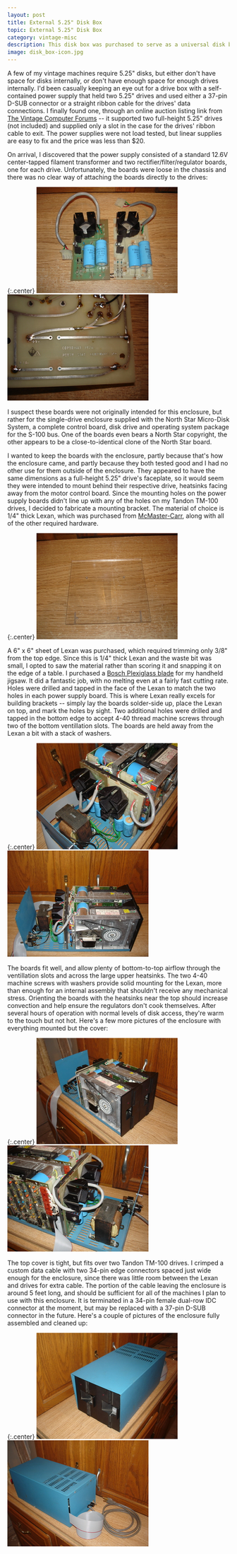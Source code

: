 ```yaml
---
layout: post
title: External 5.25" Disk Box
topic: External 5.25" Disk Box
category: vintage-misc
description: This disk box was purchased to serve as a universal disk box for various projects. It came without drives and required a bit of creativity to safely mount both linear power supply boards.
image: disk_box-icon.jpg
---
```


A few of my vintage machines require 5.25" disks, but either don't have space for disks internally, or don't have enough space for enough drives internally. I'd been casually keeping an eye out for a drive box with a self-contained power supply that held two 5.25" drives and used either a 37-pin D-SUB connector or a straight ribbon cable for the drives' data connections. I finally found one, through an online auction listing link from [The Vintage Computer Forums](http://www.vintage-computer.com/vcforum/forum.php) -- it supported two full-height 5.25" drives (not included) and supplied only a slot in the case for the drives' ribbon cable to exit. The power supplies were not load tested, but linear supplies are easy to fix and the price was less than $20.

On arrival, I discovered that the power supply consisted of a standard 12.6V center-tapped filament transformer and two rectifier/filter/regulator boards, one for each drive. Unfortunately, the boards were loose in the chassis and there was no clear way of attaching the boards directly to the drives:

{:.center}
[![Power supply boards](/images/vintage-misc/disk_box/scaled/supplies_front.jpg)](/images/vintage-misc/disk_box/supplies_front.jpg) [![North Star copyright](/images/vintage-misc/disk_box/scaled/northstar.jpg)](/images/vintage-misc/disk_box/northstar.jpg)

I suspect these boards were not originally intended for this enclosure, but rather for the single-drive enclosure supplied with the North Star Micro-Disk System, a complete control board, disk drive and operating system package for the S-100 bus. One of the boards even bears a North Star copyright, the other appears to be a close-to-identical clone of the North Star board.

I wanted to keep the boards with the enclosure, partly because that's how the enclosure came, and partly because they both tested good and I had no other use for them outside of the enclosure. They appeared to have the same dimensions as a full-height 5.25" drive's faceplate, so it would seem they were intended to mount behind their respective drive, heatsinks facing away from the motor control board. Since the mounting holes on the power supply boards didn't line up with any of the holes on my Tandon TM-100 drives, I decided to fabricate a mounting bracket. The material of choice is 1/4" thick Lexan, which was purchased from [McMaster-Carr](http://www.mcmaster.com), along with all of the other required hardware.

{:.center}
[![Lexan mouting bracket](/images/vintage-misc/disk_box/scaled/lexan.jpg)](/images/vintage-misc/disk_box/lexan.jpg)

A 6" x 6" sheet of Lexan was purchased, which required trimming only 3/8" from the top edge. Since this is 1/4" thick Lexan and the waste bit was small, I opted to saw the material rather than scoring it and snapping it on the edge of a table. I purchased a [Bosch Plexiglass blade](http://www.boschtools.com/Products/Accessories/Pages/BoschAccessoryDetail.aspx?pid=T102BF#specs) for my handheld jigsaw. It did a fantastic job, with no melting even at a fairly fast cutting rate. Holes were drilled and tapped in the face of the Lexan to match the two holes in each power supply board. This is where Lexan really excels for building brackets -- simply lay the boards solder-side up, place the Lexan on top, and mark the holes by sight. Two additional holes were drilled and tapped in the bottom edge to accept 4-40 thread machine screws through two of the bottom ventillation slots. The boards are held away from the Lexan a bit with a stack of washers.

{:.center}
[![Boards mounted](/images/vintage-misc/disk_box/scaled/boards_installed_back.jpg)](/images/vintage-misc/disk_box/boards_installed_back.jpg) [![Boards installed](/images/vintage-misc/disk_box/scaled/boards_installed_side.jpg)](/images/vintage-misc/disk_box/boards_installed_side.jpg)

The boards fit well, and allow plenty of bottom-to-top airflow through the ventillation slots and across the large upper heatsinks. The two 4-40 machine screws with washers provide solid mounting for the Lexan, more than enough for an internal assembly that shouldn't receive any mechanical stress. Orienting the boards with the heatsinks near the top should increase convection and help ensure the regulators don't cook themselves. After several hours of operation with normal levels of disk access, they're warm to the touch but not hot. Here's a few more pictures of the enclosure with everything mounted but the cover:

{:.center}
[![Drives from the front](/images/vintage-misc/disk_box/scaled/drives_front.jpg)](/images/vintage-misc/disk_box/drives_front.jpg) [![Drives from the back](/images/vintage-misc/disk_box/scaled/drives_cables.jpg)](/images/vintage-misc/disk_box/drives_cables.jpg)

The top cover is tight, but fits over two Tandon TM-100 drives. I crimped a custom data cable with two 34-pin edge connectors spaced just wide enough for the enclosure, since there was little room between the Lexan and drives for extra cable. The portion of the cable leaving the enclosure is around 5 feet long, and should be sufficient for all of the machines I plan to use with this enclosure. It is terminated in a 34-pin female dual-row IDC connector at the moment, but may be replaced with a 37-pin D-SUB connector in the future. Here's a couple of pictures of the enclosure fully assembled and cleaned up:

{:.center}
[![Finished enclosure front](/images/vintage-misc/disk_box/scaled/finished_front.jpg)](/images/vintage-misc/disk_box/finished_front.jpg) [![Finished enclosure back](/images/vintage-misc/disk_box/scaled/finished_back.jpg)](/images/vintage-misc/disk_box/finished_back.jpg)